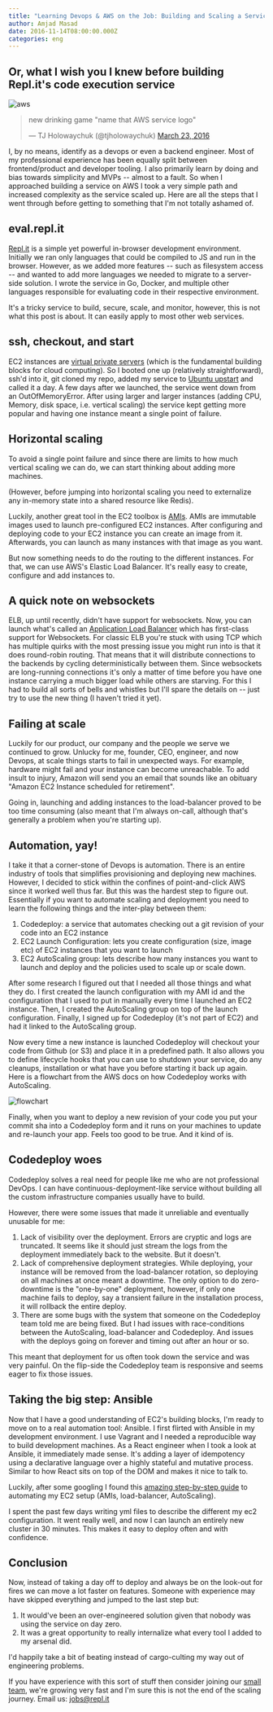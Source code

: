 ```yaml
---
title: "Learning Devops & AWS on the Job: Building and Scaling a Service"
author: Amjad Masad
date: 2016-11-14T08:00:00.000Z
categories: eng
---
```


## Or, what I wish you I knew before building Repl.it's code execution service

![aws](https://i.imgur.com/k013j1R.png)

<blockquote class="twitter-tweet" data-lang="en"><p lang="en" dir="ltr">new drinking game &quot;name that AWS service
logo&quot;</p>&mdash; TJ Holowaychuk (@tjholowaychuk) <a href="https://twitter.com/tjholowaychuk/status/712445764878733312">March 23, 2016</a></blockquote>
<script async src="//platform.twitter.com/widgets.js" charset="utf-8"></script>

I, by no means, identify as a devops or even a backend engineer. Most of my
professional experience has been equally split between frontend/product and
developer tooling. I also primarily learn by doing and bias towards simplicity
and MVPs -- almost to a fault. So when I approached building a service on AWS
I took a very simple path and increased complexity as the service scaled
up. Here are all the steps that I went through before getting to something that
I'm not totally ashamed of.

## eval.repl.it

[Repl.it](https://repl.it) is a simple yet powerful in-browser development
environment. Initially we ran only languages that could be compiled to JS and
run in the browser. However, as we added more features -- such as filesystem
access -- and wanted to add more
languages we needed to migrate to a server-side solution. I wrote the service in
Go, Docker, and multiple other languages responsible for evaluating code in
their respective environment.

It's a tricky service to build, secure, scale, and monitor, however, this is not
what this post is about. It can easily apply to most other web services.

## ssh, checkout, and start

EC2 instances are [virtual private
servers](https://en.wikipedia.org/wiki/Virtual_private_server) (which is the
fundamental building blocks for cloud computing). So I booted one up
(relatively straightforward), ssh'd into it, git cloned my repo, added my service
to [Ubuntu upstart](http://upstart.ubuntu.com/getting-started.html) and called
it a day. A few days after we launched, the service went down from an
OutOfMemoryError. After using larger and larger instances (adding CPU, Memory,
disk space, i.e. vertical scaling)
the service kept getting more popular and having one instance meant a single
point of failure.

## Horizontal scaling

To avoid a single point failure and since there are limits to how much vertical
scaling we can do, we can start thinking about adding more machines.

(However, before jumping into horizontal scaling you need to externalize any in-memory
state into a shared resource like Redis).

Luckily, another great tool in the EC2 toolbox is
[AMIs](https://github.com/open-guides/og-aws#amis). AMIs are immutable images
used to launch pre-configured EC2 instances. After configuring and deploying code
to your EC2 instance you can create an image from it. Afterwards, you can launch
as many instances with that image as you want.

But now something needs to do the routing to the different instances. For that,
we can use AWS's Elastic Load Balancer. It's really easy to create, configure
and add instances to.

## A quick note on websockets

ELB, up until recently, didn't have support for websockets. Now, you can launch
what's called an [Application Load
Balancer](https://aws.amazon.com/elasticloadbalancing/applicationloadbalancer/)
which has first-class support for Websockets. For classic ELB you're stuck with
using TCP which has multiple quirks with the most pressing issue you might
run into is that it does round-robin routing. That means that it will distribute
connections to the backends by cycling deterministically between them. Since
websockets are long-running connections it's only a matter of time
before you have one instance carrying a much bigger load while
others are starving. For this I had to build all sorts of bells and whistles
but I'll spare the details on -- just try to use the new thing (I haven't tried it yet).

## Failing at scale

Luckily for our product, our company and the people we serve we
continued to grow. Unlucky for me, founder, CEO, engineer, and now Devops, at scale things
starts to fail in unexpected ways. For example, hardware might fail and your
instance can become unreachable. To add insult to injury, Amazon will send you an email that
sounds like an obituary "Amazon EC2 Instance scheduled for retirement".

Going in, launching and adding instances to the load-balancer proved to be
too time consuming (also meant that I'm always on-call, although that's
generally a problem when you're starting up).

## Automation, yay!

I take it that a corner-stone of Devops is automation. There is an entire
industry of tools that simplifies provisioning and deploying new
machines. However, I decided to stick within the confines of point-and-click AWS since it worked
well thus far. But this was the hardest step to figure out. Essentially if you want
to automate scaling and deployment you need to learn the following things
and the inter-play between them:

1. Codedeploy: a service that automates checking out a git revision of your code
into an EC2 instance
2. EC2 Launch Configuration: lets you create configuration (size, image etc) of
EC2 instances that you want to
launch
3. EC2 AutoScaling group: lets describe how many instances you want to launch
and deploy and the policies used to scale up or scale down.

After some research I figured out that I needed all those things and what they
do. I first created the launch configuration with my AMI id and the configuration
that I used to put in manually every time I launched an EC2 instance. Then, I
created the AutoScaling group on top of the launch configuration. Finally, I
signed up for Codedeploy (it's not part of EC2) and had it linked to the
AutoScaling group.

Now every time a new instance is launched Codedeploy will
checkout your code from Github (or S3) and place it in a predefined path. It
also allows you to define lifecycle hooks that you can use to shutdown your
service, do any cleanups, installation or what have you before starting it back
up again. Here is a flowchart from the AWS docs on how Codedeploy works with AutoScaling.

![flowchart](https://dmhnzl5mp9mj6.cloudfront.net/application-management_awsblog/images/AS%20CD%20flowchart.png)

Finally, when you want to deploy a new revision of your code you put your commit sha into
a Codedeploy form and it runs on your machines to update and re-launch your
app. Feels too good to be true. And it kind of is.

## Codedeploy woes

Codedeploy solves a real need for people like me who are not professional
DevOps. I can have continuous-deployment-like service without building all
the custom infrastructure companies usually have to build.

However, there were some issues that made it unreliable and eventually unusable
for me:

1. Lack of visibility over the deployment. Errors are cryptic and logs are
truncated. It seems like it should just stream the logs from the deployment
immediately back to the website. But it doesn't.
2. Lack of comprehensive deployment strategies. While deploying, your
instance will be removed from the load-balancer rotation, so deploying on all
machines at once meant a downtime. The only option to do zero-downtime is the
"one-by-one" deployment, however, if only one machine fails to deploy, say a
transient failure in the installation process, it will rollback the entire
deploy.
3. There are some bugs with the system that someone on the Codedeploy team told
me are being fixed. But I had issues with race-conditions between the
AutoScaling, load-balancer and Codedeploy. And issues with the deploys going on
forever and timing out after an hour or so.

This meant that deployment for us often took down the service and was very
painful. On the flip-side the Codedeploy team is responsive and seems eager to
fix those issues.

## Taking the big step: Ansible

Now that I have a good understanding of EC2's building blocks, I'm ready to move
on to a real automation tool: Ansible. I first flirted with Ansible in my
development environment. I use Vagrant and I needed a reproducible way to build development
machines. As a React engineer when I took a look at Ansible, it immediately made
sense. It's adding a layer of idempotency using a declarative language over a
highly stateful and mutative process. Similar to how React sits on top of the
DOM and makes it nice to talk to.

Luckily, after some googling I found this [amazing step-by-step
guide](https://atplanet.co/blog/ec2-auto-scaling-with-ansible.html) to
automating my EC2 setup (AMIs, load-balancer, AutoScaling).

I spent the past few days writing yml files to describe the different my ec2
configuration. It went really well, and now I can launch an entirely new cluster
in 30 minutes. This makes it easy to deploy often and with confidence.

## Conclusion

Now, instead of taking a day off to deploy and always be on the look-out for
fires we can move a lot faster on features. Someone with experience may have
skipped everything and jumped to the last step but:

1. It would've been an over-engineered solution given that nobody was using the
service on day zero.
2. It was a great opportunity to really internalize what every tool I added to
my arsenal did.

I'd happily take a bit of beating instead of cargo-culting my way out of engineering
problems.

If you have experience with this sort of stuff then consider
joining our <a href="https://repl.it/site/jobs">small team</a>, we're
growing very fast and I'm sure this is not the end of the scaling journey. Email
us: <a href="mailto:jobs@repl.it">jobs@repl.it</a>